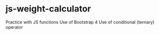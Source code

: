 # js-weight-calculator
Practice with JS functions
Use of Bootstrap 4
Use of conditional (ternary) operator 
